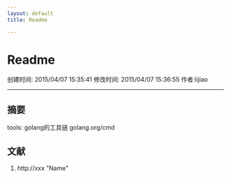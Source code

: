 ```yaml
---
layout: default
title: Readme

---
```


# Readme
创建时间: 2015/04/07 15:35:41  修改时间: 2015/04/07 15:36:55 作者:lijiao

----

## 摘要

tools: golang的工具链  golang.org/cmd

## 文献
1. http://xxx  "Name"


